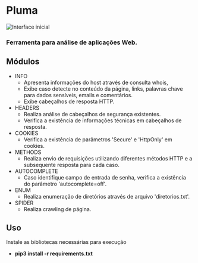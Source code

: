 # Pluma
![](https://github.com/sampzzz/pluma/blob/master/gifs/init.gif "Interface inicial")

### Ferramenta para análise de aplicações Web.

## Módulos
- INFO
  - Apresenta informações do host através de consulta whois,
  - Exibe caso detecte no conteúdo da página, links, palavras chave para dados sensíveis, emails e comentários.
  - Exibe cabeçalhos de resposta HTTP.
- HEADERS
  - Realiza análise de cabeçalhos de segurança existentes.
  - Verifica a existência de informações técnicas em cabeçalhos de resposta.
- COOKIES
  - Verifica a existência de parâmetros 'Secure' e 'HttpOnly' em cookies.
- METHODS
  - Realiza envio de requisições utilizando diferentes métodos HTTP e a subsequente resposta para cada caso.
- AUTOCOMPLETE
  - Caso identifique campo de entrada de senha, verifica a existência do parâmetro 'autocomplete=off'.
- ENUM
  - Realiza enumeração de diretórios através de arquivo 'diretorios.txt'.
- SPIDER
  - Realiza crawling de página.

## Uso
Instale as bibliotecas necessárias para execução
  - **pip3 install -r requirements.txt**
